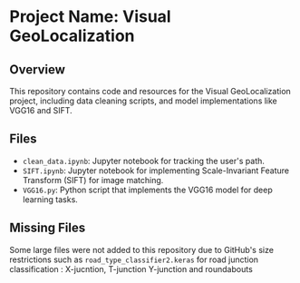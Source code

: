 
# Project Name: Visual GeoLocalization

## Overview
This repository contains code and resources for the Visual GeoLocalization project, including data cleaning scripts,  and model implementations like VGG16 and SIFT.

## Files
- `clean_data.ipynb`: Jupyter notebook for tracking the user's path.
- `SIFT.ipynb`: Jupyter notebook for implementing Scale-Invariant Feature Transform (SIFT) for image matching.
- `VGG16.py`: Python script that implements the VGG16 model for deep learning tasks.

## Missing Files
Some large files were not added to this repository due to GitHub's size restrictions such as `road_type_classifier2.keras` for road junction classification : X-jucntion, T-junction Y-junction and roundabouts


